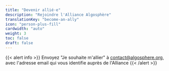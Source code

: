 ```yaml
---
title: "Devenir allié·e"
description: "Rejoindre l'Alliance Algosphère"
translationKey: "become-an-ally"
icon: "person-plus-fill"
cardwidth: "auto"
weight: 3
toc: false
draft: false
---
```


{{< alert info >}}
Envoyez "Je souhaite m'allier" à contact@algosphere.org, avec l'adresse email qui vous identifie auprès de l'Alliance
{{< /alert >}}

